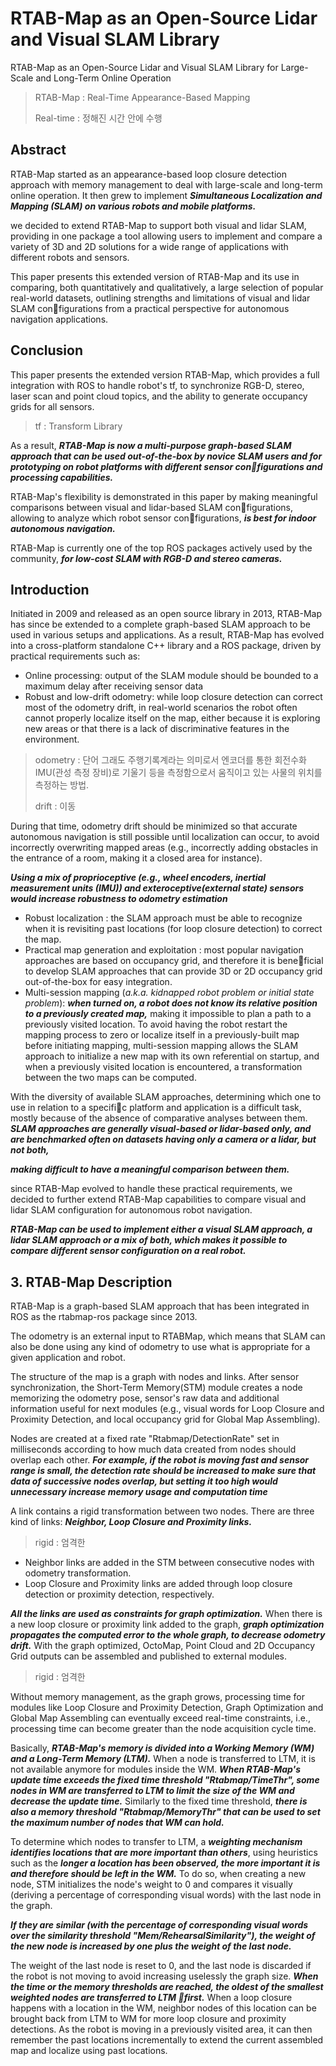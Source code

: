 # RTAB-Map as an Open-Source Lidar and Visual SLAM Library
RTAB-Map as an Open-Source Lidar and Visual SLAM Library for Large-Scale and Long-Term Online Operation

> RTAB-Map : Real-Time Appearance-Based Mapping
>
> Real-time : 정해진 시간 안에 수행

## Abstract

RTAB-Map started as an appearance-based loop closure detection approach with memory management to deal with large-scale and long-term online operation. It then grew to implement ***Simultaneous Localization and Mapping (SLAM) on various robots and mobile platforms.***

we decided to extend RTAB-Map to support both visual and lidar SLAM, providing in one package a tool allowing users to implement and compare a variety of 3D and 2D solutions for a wide range of applications with different robots and sensors.

This paper presents this extended version of RTAB-Map and its use in comparing, both quantitatively and qualitatively, a large selection of popular real-world datasets, outlining strengths and limitations of visual and lidar SLAM configurations from a practical perspective for autonomous navigation applications.



## Conclusion

This paper presents the extended version RTAB-Map, which provides a full integration with ROS to handle
robot's tf, to synchronize RGB-D, stereo, laser scan and point cloud topics, and the ability to generate occupancy grids for all sensors.

> tf : Transform Library

As a result, ***RTAB-Map is now a multi-purpose graph-based SLAM approach that can be used out-of-the-box by novice SLAM users and for prototyping on robot platforms with different sensor configurations and processing capabilities.***

RTAB-Map's flexibility is demonstrated in this paper by making meaningful comparisons between visual and lidar-based SLAM configurations, allowing to analyze which robot sensor configurations, ***is best for indoor autonomous navigation.*** 

RTAB-Map is currently one of the top ROS packages actively used by the community, ***for low-cost SLAM with RGB-D and stereo cameras.***



## Introduction

Initiated in 2009 and released as an open source library in 2013, RTAB-Map has since be extended to a complete graph-based SLAM approach to be used in various setups and applications. As a result, RTAB-Map has evolved into a cross-platform standalone C++ library and a ROS package, driven by practical requirements such as:

- Online processing: output of the SLAM module should be bounded to a maximum delay after
  receiving sensor data
- Robust and low-drift odometry: while loop closure detection can correct most of the odometry drift,
  in real-world scenarios the robot often cannot properly localize itself on the map, either because it is
  exploring new areas or that there is a lack of discriminative features in the environment.

> odometry : 단어 그래도 주행기록계라는 의미로서 엔코더를 통한 회전수화 IMU(관성 측정 장비)로 기울기 등을 측정함으로서 움직이고 있는 사물의 위치를 측정하는 방법.
>
> drift : 이동

During that time, odometry drift should be minimized so that accurate autonomous navigation is still possible until localization can occur, to avoid incorrectly overwriting mapped areas (e.g., incorrectly adding
obstacles in the entrance of a room, making it a closed area for instance).

***Using a mix of proprioceptive (e.g., wheel encoders, inertial measurement units (IMU)) and exteroceptive(external state) sensors would increase robustness to odometry estimation***

- Robust localization : the SLAM approach must be able to recognize when it is revisiting past locations
  (for loop closure detection) to correct the map.
- Practical map generation and exploitation : most popular navigation approaches are based on occupancy grid, and therefore it is beneficial to develop SLAM approaches that can provide 3D or 2D
  occupancy grid out-of-the-box for easy integration.
- Multi-session mapping (*a.k.a. kidnapped robot problem or initial state problem*): ***when turned on, a
  robot does not know its relative position to a previously created map,*** making it impossible to plan
  a path to a previously visited location. To avoid having the robot restart the mapping process to
  zero or localize itself in a previously-built map before initiating mapping, multi-session mapping
  allows the SLAM approach to initialize a new map with its own referential on startup, and when a
  previously visited location is encountered, a transformation between the two maps can be computed.

With the diversity of available SLAM approaches, determining which one to use in relation to a specific
platform and application is a difficult task, mostly because of the absence of comparative analyses between
them. ***SLAM approaches are generally visual-based or lidar-based only, and are benchmarked often on datasets having only a camera or a lidar, but not both,***

***making difficult to have a meaningful comparison between them.***

since RTAB-Map evolved to handle these practical requirements, we decided to further extend RTAB-Map capabilities to compare visual and lidar SLAM configuration for autonomous robot navigation.

***RTAB-Map can be used to implement either a visual SLAM approach, a lidar SLAM approach or a mix of both, which makes it possible to compare different sensor configuration on a real robot.***



## 3. RTAB-Map Description

RTAB-Map is a graph-based SLAM approach that has been integrated in ROS as the rtabmap-ros package
since 2013.

The odometry is an external input to RTABMap, which means that SLAM can also be done using any kind of odometry to use what is appropriate for a given application and robot.

The structure of the map is a graph with nodes and links. After sensor synchronization, the Short-Term Memory(STM) module creates a node memorizing the odometry pose, sensor's raw data and additional information useful for next modules (e.g., visual words for Loop Closure and Proximity Detection, and local occupancy grid for Global Map Assembling).

Nodes are created at a fixed rate "Rtabmap/DetectionRate" set in milliseconds according to how much data created from nodes should overlap each other. ***For example, if the robot is moving fast and sensor range is small, the detection rate should be increased to make sure that data of successive nodes overlap, but setting it too high would unnecessary increase memory usage and computation time***

A link contains a rigid transformation between two nodes. There are three kind of links: ***Neighbor, Loop Closure and Proximity links.***

> rigid : 엄격한

- Neighbor links are added in the STM between consecutive nodes with odometry transformation.
- Loop Closure and Proximity links are added through loop closure detection or proximity detection, respectively.

***All the links are used as constraints for graph optimization.*** When there is a new loop closure or proximity link added to the graph, ***graph optimization propagates the computed error to the whole graph, to decrease odometry drift.*** With the graph optimized, OctoMap, Point Cloud and 2D Occupancy Grid outputs can be assembled and published to external modules.

> rigid :  엄격한

Without memory management, as the graph grows, processing time for modules like Loop Closure and Proximity Detection, Graph Optimization and Global Map Assembling can eventually exceed real-time constraints, i.e., processing time can become greater than the node acquisition cycle time.

Basically, ***RTAB-Map's memory is divided into a Working Memory (WM) and a Long-Term Memory (LTM).*** When a node is transferred to LTM, it is not available anymore for modules inside the WM. ***When RTAB-Map's update time exceeds the fixed time threshold "Rtabmap/TimeThr", some nodes in WM are transferred to LTM to limit the size of the WM and decrease the update time.*** Similarly to the fixed time threshold, ***there is also a memory threshold "Rtabmap/MemoryThr" that can be used to set the maximum number of nodes that WM can hold.***

To determine which nodes to transfer to LTM, a ***weighting mechanism identifies locations that are more important than others***, using heuristics such as the ***longer a location has been observed, the more important it is and therefore should be left in the WM.*** To do so, when creating a new node, STM initializes the node's weight to 0 and compares it visually (deriving a percentage of corresponding visual words) with the last node in the graph. 

***If they are similar (with the percentage of corresponding visual words over the similarity threshold "Mem/RehearsalSimilarity"), the weight of the new node is increased by one plus the weight of the last node.***

The weight of the last node is reset to 0, and the last node is discarded if the robot is not moving to avoid increasing uselessly the graph size. ***When the time or the memory thresholds are reached, the oldest of the smallest weighted nodes are transferred to LTM first.*** When a loop closure happens with a location in the WM, neighbor nodes of this location can be brought back from LTM to WM for more loop closure and proximity detections. As the robot is moving in a previously visited area, it can then remember the past locations incrementally to extend the current assembled map and localize using past locations.